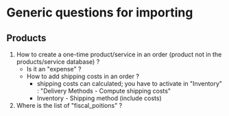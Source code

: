 # Generic questions for importing
## Products
1. How to create a one-time product/service in an order (product not in the products/service database) ? 
   - Is it an "expense" ?
   - How to add shipping costs in an order ?
      - shipping costs can calculated; you have to activate in 
         "Inventory" : "Delivery Methods - Compute shipping costs"
      - Inventory - Shipping method (include costs)
2. Where is the list of "fiscal_poitions" ?